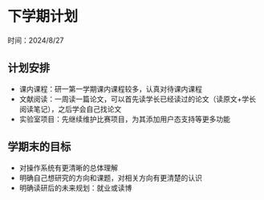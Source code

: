 # 下学期计划

时间：2024/8/27

## 计划安排

- 课内课程：研一第一学期课内课程较多，认真对待课内课程
- 文献阅读：一周读一篇论文，可以首先读学长已经读过的论文（读原文+学长阅读笔记），之后学会自己找论文
- 实验室项目：先继续维护比赛项目，为其添加用户态支持等更多功能

## 学期末的目标

- 对操作系统有更清晰的总体理解
- 明确自己想研究的方向和课题，对相关方向有更清楚的认识
- 明确读研后的未来规划：就业或读博
